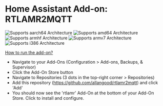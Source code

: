 # Home Assistant Add-on: RTLAMR2MQTT

![Supports aarch64 Architecture][aarch64-shield] ![Supports amd64 Architecture][amd64-shield] ![Supports armhf Architecture][armhf-shield] ![Supports armv7 Architecture][armv7-shield] ![Supports i386 Architecture][i386-shield]

[rtlamr2mqtt]: https://github.com/allangood/rtlamr2mqtt
[aarch64-shield]: https://img.shields.io/badge/aarch64-yes-green.svg
[amd64-shield]: https://img.shields.io/badge/amd64-yes-green.svg
[armhf-shield]: https://img.shields.io/badge/armhf-yes-green.svg
[armv7-shield]: https://img.shields.io/badge/armv7-yes-green.svg
[i386-shield]: https://img.shields.io/badge/i386-yes-green.svg

[How to run the add-on?](https://www.home-assistant.io/common-tasks/os#installing-third-party-add-ons)

- Navigate to your Add-Ons (Configuration > Add-ons, Backups, & Supervisor)
- Click the Add-On Store button
- Navigate to Repositories (3 dots in the top-right corner > Repositories)
- Add this repository (https://github.com/allangood/rtlamr2mqtt) and click 'Add'
- You should now see the 'rtlamr' Add-On at the bottom of your Add-On Store. Click to install and configure.

